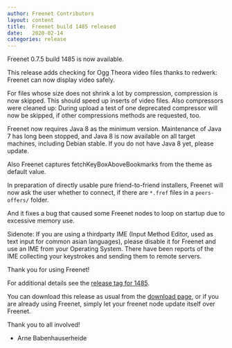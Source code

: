 ```yaml
---
author: Freenet Contributors
layout: content
title:  Freenet build 1485 released
date:   2020-02-14
categories: release
---
```

Freenet 0.7.5 build 1485 is now available.


This release adds checking for Ogg Theora video files thanks to
redwerk: Freenet can now display video safely.

For files whose size does not shrink a lot by compression, compression
is now skipped. This should speed up inserts of video files. Also
compressors were cleaned up: During upload a test of one deprecated
compressor will now be skipped, if other compressions methods are
requested, too.

Freenet now requires Java 8 as the minimum version. Maintenance of
Java 7 has long been stopped, and Java 8 is now available on all
target machines, including Debian stable. If you do not have Java 8
yet, please update.

Also Freenet captures fetchKeyBoxAboveBookmarks from the theme as
default value.

In preparation of directly usable pure friend-to-friend installers,
Freenet will now ask the user whether to connect, if there are `*.fref`
files in a `peers-offers/` folder.

And it fixes a bug that caused some Freenet nodes to loop
on startup due to excessive memory use.


Sidenote: If you are using a thirdparty IME 
(Input Method Editor, used as text input for common asian languages), 
please disable it for Freenet and use an IME from your Operating System.
There have been reports of the IME collecting your keystrokes and
sending them to remote servers.


Thank you for using Freenet!

For additional details see the [release tag for 1485][releasetag1485].


You can download this release as usual from the [download page][],
or if you are already using Freenet, simply let your freenet node
update itself over Freenet.


Thank you to all involved!


- Arne Babenhauserheide

[releasetag1485]: https://github.com/hyphanet/fred/releases/tag/build01485
[download page]: pages/download.html
